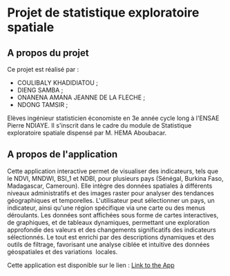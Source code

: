 # Projet de statistique exploratoire spatiale
## A propos du projet
Ce projet est réalisé par :
- COULIBALY KHADIDIATOU ;
- DIENG SAMBA ;
- ONANENA AMANA JEANNE DE LA FLECHE ;
-  NDONG TAMSIR ;

  Elèves ingénieur statisticien économiste en 3e année cycle long à l'ENSAE Pierre NDIAYE. Il s'inscrit dans le cadre du module de Statistique exploratoire spatiale dispensé par M. HEMA Aboubacar.

  ## A propos de l'application
  Cette application interactive permet de visualiser des indicateurs, tels que le NDVI, MNDWI, 
BSI_1 et NDBI, pour plusieurs pays (Sénégal, Burkina Faso, Madagascar, Cameroun). Elle 
intègre des données spatiales à différents niveaux administratifs et des images raster pour 
analyser des tendances géographiques et temporelles. L'utilisateur peut sélectionner un pays, 
un indicateur, ainsi qu'une région spécifique via une carte ou des menus déroulants. Les données 
sont affichées sous forme de cartes interactives, de graphiques, et de tableaux dynamiques, 
permettant une exploration approfondie des valeurs et des changements significatifs des 
indicateurs sélectionnés. Le tout est enrichi par des descriptions dynamiques et des outils de 
filtrage, favorisant une analyse ciblée et intuitive des données géospatiales et des variations 
locales.

  Cette application est disponible sur le lien : [Link to the App](https://kcgirl1234.shinyapps.io/Cartographie_indicateurs/)


